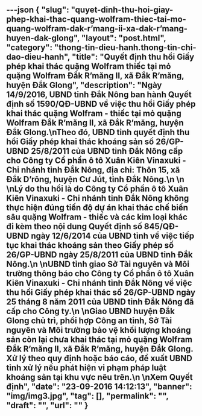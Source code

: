 ---json
{
    "slug": "quyet-dinh-thu-hoi-giay-phep-khai-thac-quang-wolfram-thiec-tai-mo-quang-wolfram-dak-r’mang-ii-xa-dak-r’mang-huyen-dak-glong",
    "layout": "post.html",
    "category": "thong-tin-dieu-hanh.thong-tin-chi-dao-dieu-hanh",
    "title": "Quyết định thu hồi Giấy phép khai thác quặng Wolfram thiếc tại mỏ quặng Wolfram Đắk R’măng II, xã Đắk R’măng, huyện Đắk Glong",
    "description": "Ngày 14/9/2016, UBND tỉnh Đắk Nông ban hành Quyết định số 1590/QĐ-UBND về việc thu hồi Giấy phép khai thác quặng Wolfram - thiếc tại mỏ quặng Wolfram Đắk R’măng II, xã Đắk R’măng, huyện Đắk Glong.\nTheo đó, UBND tỉnh quyết định thu hồi Giấy phép khai thác khoáng sản số 26/GP-UBND 25/8/2011 của UBND tỉnh Đắk Nông cấp cho Công ty Cổ phần ô tô Xuân Kiên Vinaxuki - Chi nhánh tỉnh Đắk Nông, địa chỉ: Thôn 15, xã Đắk D’rông, huyện Cư Jút, tỉnh Đắk Nông.\n \n \nLý do thu hồi là do Công ty Cổ phần ô tô Xuân Kiên Vinaxuki - Chi nhánh tỉnh Đắk Nông không thực hiện đúng tiến độ dự án khai thác chế biến sâu quặng Wolfram - thiếc và các kim loại khác đi kèm theo nội dung Quyết định số 845/QĐ-UBND ngày 12/6/2014 của UBND tỉnh về việc tiếp tục khai thác khoáng sản theo Giấy phép số 26/GP-UBND ngày 25/8/2011 của UBND tỉnh Đắk Nông.\n \nUBND tỉnh giao Sở Tài nguyên và Môi trường thông báo cho Công ty Cổ phần ô tô Xuân Kiên Vinaxuki - Chi nhánh tỉnh Đắk Nông về việc thu hồi Giấy phép khai thác số 26/GP-UBND ngày 25 tháng 8 năm 2011 của UBND tỉnh Đắk Nông đã cấp cho Công ty.\n \nGiao UBND huyện Đắk Glong chủ trì, phối hợp Công an tỉnh, Sở Tài nguyên và Môi trường bảo vệ khối lượng khoáng sản còn lại chưa khai thác tại mỏ quặng Wolfram Đắk R’măng II, xã Đắk R’măng, huyện Đắk Glong. Xử lý theo quy định hoặc báo cáo, đề xuất UBND tỉnh xử lý nếu phát hiện vi phạm pháp luật khoáng sản tại khu vực nêu trên.\n \nXem Quyết định",
    "date": "23-09-2016 14:12:13",
    "banner": "img/img3.jpg",
    "tag": [],
    "permalink": "",
    "draft": "",
    "url": ""
}
---
